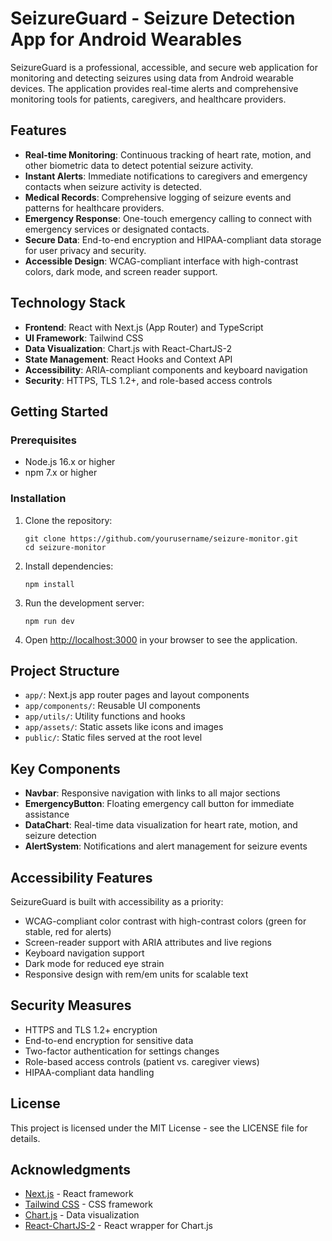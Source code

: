 # SeizureGuard - Seizure Detection App for Android Wearables

SeizureGuard is a professional, accessible, and secure web application for monitoring and detecting seizures using data from Android wearable devices. The application provides real-time alerts and comprehensive monitoring tools for patients, caregivers, and healthcare providers.

## Features

- **Real-time Monitoring**: Continuous tracking of heart rate, motion, and other biometric data to detect potential seizure activity.
- **Instant Alerts**: Immediate notifications to caregivers and emergency contacts when seizure activity is detected.
- **Medical Records**: Comprehensive logging of seizure events and patterns for healthcare providers.
- **Emergency Response**: One-touch emergency calling to connect with emergency services or designated contacts.
- **Secure Data**: End-to-end encryption and HIPAA-compliant data storage for user privacy and security.
- **Accessible Design**: WCAG-compliant interface with high-contrast colors, dark mode, and screen reader support.

## Technology Stack

- **Frontend**: React with Next.js (App Router) and TypeScript
- **UI Framework**: Tailwind CSS
- **Data Visualization**: Chart.js with React-ChartJS-2
- **State Management**: React Hooks and Context API
- **Accessibility**: ARIA-compliant components and keyboard navigation
- **Security**: HTTPS, TLS 1.2+, and role-based access controls

## Getting Started

### Prerequisites

- Node.js 16.x or higher
- npm 7.x or higher

### Installation

1. Clone the repository:
   ```
   git clone https://github.com/yourusername/seizure-monitor.git
   cd seizure-monitor
   ```

2. Install dependencies:
   ```
   npm install
   ```

3. Run the development server:
   ```
   npm run dev
   ```

4. Open [http://localhost:3000](http://localhost:3000) in your browser to see the application.

## Project Structure

- `app/`: Next.js app router pages and layout components
- `app/components/`: Reusable UI components
- `app/utils/`: Utility functions and hooks
- `app/assets/`: Static assets like icons and images
- `public/`: Static files served at the root level

## Key Components

- **Navbar**: Responsive navigation with links to all major sections
- **EmergencyButton**: Floating emergency call button for immediate assistance
- **DataChart**: Real-time data visualization for heart rate, motion, and seizure detection
- **AlertSystem**: Notifications and alert management for seizure events

## Accessibility Features

SeizureGuard is built with accessibility as a priority:

- WCAG-compliant color contrast with high-contrast colors (green for stable, red for alerts)
- Screen-reader support with ARIA attributes and live regions
- Keyboard navigation support
- Dark mode for reduced eye strain
- Responsive design with rem/em units for scalable text

## Security Measures

- HTTPS and TLS 1.2+ encryption
- End-to-end encryption for sensitive data
- Two-factor authentication for settings changes
- Role-based access controls (patient vs. caregiver views)
- HIPAA-compliant data handling

## License

This project is licensed under the MIT License - see the LICENSE file for details.

## Acknowledgments

- [Next.js](https://nextjs.org/) - React framework
- [Tailwind CSS](https://tailwindcss.com/) - CSS framework
- [Chart.js](https://www.chartjs.org/) - Data visualization
- [React-ChartJS-2](https://react-chartjs-2.js.org/) - React wrapper for Chart.js
